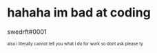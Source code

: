 # hahaha im bad at coding

swedrft#0001

<sub><sup>also i literally cannot tell you what i do for work so dont ask please ty</sup></sub>

